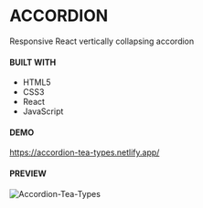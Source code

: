 # ACCORDION 
Responsive React vertically collapsing accordion

#### BUILT WITH

* HTML5
* CSS3
* React
* JavaScript


#### DEMO

https://accordion-tea-types.netlify.app/

#### PREVIEW

![Accordion-Tea-Types](https://github.com/JuliaCMint/accordion-tea-types/assets/105377899/710b7a77-3462-4174-9e7a-5d0924e54b87)
